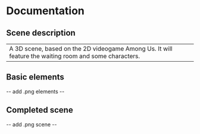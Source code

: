 # Documentation

## Scene description
<table>
<tr>
<td>
A 3D scene, based on the 2D videogame Among Us. It will feature the waiting room and some characters.
</td>
</tr>
</table>

## Basic elements
-- add .png elements --

## Completed scene
-- add .png scene --
